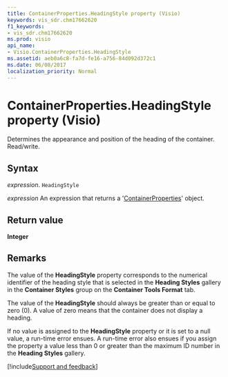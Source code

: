 ```yaml
---
title: ContainerProperties.HeadingStyle property (Visio)
keywords: vis_sdr.chm17662620
f1_keywords:
- vis_sdr.chm17662620
ms.prod: visio
api_name:
- Visio.ContainerProperties.HeadingStyle
ms.assetid: aeb0a6c8-fa7d-fe16-a756-84d092d372c1
ms.date: 06/08/2017
localization_priority: Normal
---
```



# ContainerProperties.HeadingStyle property (Visio)

Determines the appearance and position of the heading of the container. Read/write.


## Syntax

_expression_. `HeadingStyle`

 _expression_ An expression that returns a '[ContainerProperties](Visio.ContainerProperties.md)' object.


## Return value

 **Integer**


## Remarks

The value of the  **HeadingStyle** property corresponds to the numerical identifier of the heading style that is selected in the **Heading Styles** gallery in the **Container Styles** group on the **Container Tools Format** tab.

The value of the  **HeadingStyle** should always be greater than or equal to zero (0). A value of zero means that the container does not display a heading.

If no value is assigned to the  **HeadingStyle** property or it is set to a null value, a run-time error ensues. A run-time error also ensues if you assign the property a value less than 0 or greater than the maximum ID number in the **Heading Styles** gallery.

[!include[Support and feedback](~/includes/feedback-boilerplate.md)]